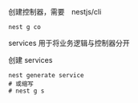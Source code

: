 创建控制器，需要　nestjs/cli

```
nest g co
```

services 用于将业务逻辑与控制器分开

创建 services
```
nest generate service
# 或缩写
# nest g s
```